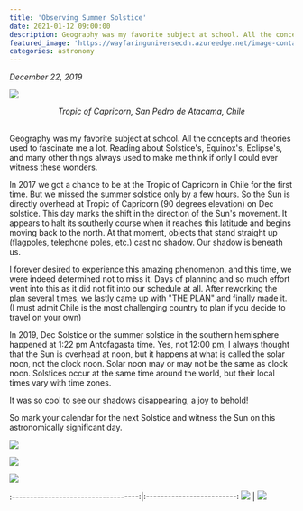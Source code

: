 ```yaml
---
title: 'Observing Summer Solstice'
date: 2021-01-12 09:00:00
description: Geography was my favorite subject at school. All the concepts and theories used to fascinate me a lot. Reading about Solstice's, Equinox's, Eclipse's, and many other things always used to make me think if only I could ever witness these wonders.
featured_image: 'https://wayfaringuniversecdn.azureedge.net/image-container/solstice/summersolstice.jpg'
categories: astronomy
---
```


<i>December 22, 2019</i>

![]({{site.data.settings.basic_settings.cdn_url}}/solstice/tropicofcapricorn.jpg)
<center class="image-caption"><i>Tropic of Capricorn, San Pedro de Atacama, Chile</i></center>
<br>

Geography was my favorite subject at school. All the concepts and theories used to fascinate me a lot. Reading about Solstice's, Equinox's, Eclipse's, and many other things always used to make me think if only I could ever witness these wonders.

In 2017 we got a chance to be at the Tropic of Capricorn in Chile for the first time. But we missed the summer solstice only by a few hours.
So the Sun is directly overhead at Tropic of Capricorn (90 degrees elevation) on Dec solstice. This day marks the shift in the direction of the Sun's movement. It appears to halt its southerly course when it reaches this latitude and begins moving back to the north. At that moment, objects that stand straight up (flagpoles, telephone poles, etc.) cast no shadow. Our shadow is beneath us.

I forever desired to experience this amazing phenomenon, and this time, we were indeed determined not to miss it. Days of planning and so much effort went into this as it did not fit into our schedule at all. After reworking the plan several times, we lastly came up with "THE PLAN" and finally made it. (I must admit Chile is the most challenging country to plan if you decide to travel on your own)

In 2019, Dec Solstice or the summer solstice in the southern hemisphere happened at 1:22 pm Antofagasta time. Yes, not 12:00 pm, I always thought that the Sun is overhead at noon, but it happens at what is called the solar noon, not the clock noon. Solar noon may or may not be the same as clock noon. Solstices occur at the same time around the world, but their local times vary with time zones.

It was so cool to see our shadows disappearing, a joy to behold!


So mark your calendar for the next Solstice and witness the Sun on this astronomically significant day.

![]({{site.data.settings.basic_settings.cdn_url}}/solstice/solsticenoshadow.jpg)

![]({{site.data.settings.basic_settings.cdn_url}}/solstice/solsticenoshadow1.jpg)

![]({{site.data.settings.basic_settings.cdn_url}}/solstice/summersolsticenoshadow.jpg)



:-----------------------------------:|:-------------------------:
![]({{site.data.settings.basic_settings.cdn_url}}/solstice/shadow.jpg)  |  ![]({{site.data.settings.basic_settings.cdn_url}}/solstice/noshadow.jpg)









